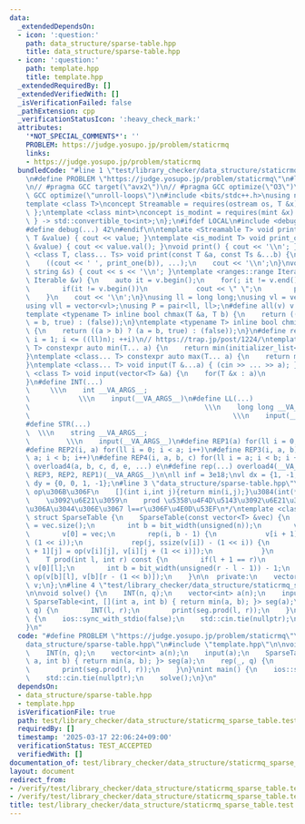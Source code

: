 ```yaml
---
data:
  _extendedDependsOn:
  - icon: ':question:'
    path: data_structure/sparse-table.hpp
    title: data_structure/sparse-table.hpp
  - icon: ':question:'
    path: template.hpp
    title: template.hpp
  _extendedRequiredBy: []
  _extendedVerifiedWith: []
  _isVerificationFailed: false
  _pathExtension: cpp
  _verificationStatusIcon: ':heavy_check_mark:'
  attributes:
    '*NOT_SPECIAL_COMMENTS*': ''
    PROBLEM: https://judge.yosupo.jp/problem/staticrmq
    links:
    - https://judge.yosupo.jp/problem/staticrmq
  bundledCode: "#line 1 \"test/library_checker/data_structure/staticrmq_sparse_table.test.cpp\"\
    \n#define PROBLEM \"https://judge.yosupo.jp/problem/staticrmq\"\n#line 2 \"template.hpp\"\
    \n// #pragma GCC target(\"avx2\")\n// #pragma GCC optimize(\"O3\")\n// #pragma\
    \ GCC optimize(\"unroll-loops\")\n#include <bits/stdc++.h>\nusing namespace std;\n\
    template <class T>\nconcept Streamable = requires(ostream os, T &x) { os << x;\
    \ };\ntemplate <class mint>\nconcept is_modint = requires(mint &x) {\n    { x.val()\
    \ } -> std::convertible_to<int>;\n};\n#ifdef LOCAL\n#include <debug.hpp>\n#else\n\
    #define debug(...) 42\n#endif\n\ntemplate <Streamable T> void print_one(const\
    \ T &value) { cout << value; }\ntemplate <is_modint T> void print_one(const T\
    \ &value) { cout << value.val(); }\nvoid print() { cout << '\\n'; }\ntemplate\
    \ <class T, class... Ts> void print(const T &a, const Ts &...b) {\n    print_one(a);\n\
    \    ((cout << ' ', print_one(b)), ...);\n    cout << '\\n';\n}\nvoid print(const\
    \ string &s) { cout << s << '\\n'; }\ntemplate <ranges::range Iterable> void print(const\
    \ Iterable &v) {\n    auto it = v.begin();\n    for(; it != v.end(); ++it) {\n\
    \        if(it != v.begin())\n            cout << \" \";\n        print_one(*it);\n\
    \    }\n    cout << '\\n';\n}\nusing ll = long long;\nusing vl = vector<ll>;\n\
    using vll = vector<vl>;\nusing P = pair<ll, ll>;\n#define all(v) v.begin(), v.end()\n\
    template <typename T> inline bool chmax(T &a, T b) {\n    return ((a < b) ? (a\
    \ = b, true) : (false));\n}\ntemplate <typename T> inline bool chmin(T &a, T b)\
    \ {\n    return ((a > b) ? (a = b, true) : (false));\n}\n#define rep1(i, n) for(ll\
    \ i = 1; i <= ((ll)n); ++i)\n// https://trap.jp/post/1224/\ntemplate <class...\
    \ T> constexpr auto min(T... a) {\n    return min(initializer_list<common_type_t<T...>>{a...});\n\
    }\ntemplate <class... T> constexpr auto max(T... a) {\n    return max(initializer_list<common_type_t<T...>>{a...});\n\
    }\ntemplate <class... T> void input(T &...a) { (cin >> ... >> a); }\ntemplate\
    \ <class T> void input(vector<T> &a) {\n    for(T &x : a)\n        cin >> x;\n\
    }\n#define INT(...)                                                          \
    \     \\\n    int __VA_ARGS__;                                               \
    \            \\\n    input(__VA_ARGS__)\n#define LL(...)                     \
    \                                           \\\n    long long __VA_ARGS__;   \
    \                                                  \\\n    input(__VA_ARGS__)\n\
    #define STR(...)                                                             \
    \  \\\n    string __VA_ARGS__;                                               \
    \         \\\n    input(__VA_ARGS__)\n#define REP1(a) for(ll i = 0; i < a; i++)\n\
    #define REP2(i, a) for(ll i = 0; i < a; i++)\n#define REP3(i, a, b) for(ll i =\
    \ a; i < b; i++)\n#define REP4(i, a, b, c) for(ll i = a; i < b; i += c)\n#define\
    \ overload4(a, b, c, d, e, ...) e\n#define rep(...) overload4(__VA_ARGS__, REP4,\
    \ REP3, REP2, REP1)(__VA_ARGS__)\n\nll inf = 3e18;\nvl dx = {1, -1, 0, 0};\nvl\
    \ dy = {0, 0, 1, -1};\n#line 3 \"data_structure/sparse-table.hpp\"\n/*\n    auto\
    \ op\u306B\u306F\n    [](int i,int j){return min(i,j);}\u3084(int(*)(int,int))min\n\
    \    \u3092\u6E21\u3059\n    prod \u5358\u4F4D\u5143\u3092\u6E21\u3057\u3066\u3044\
    \u306A\u3044\u306E\u3067 l==r\u306F\u4E0D\u53EF\n*/\ntemplate <class T, auto op>\
    \ struct SparseTable {\n    SparseTable(const vector<T> &vec) {\n        int n\
    \ = vec.size();\n        int b = bit_width(unsigned(n));\n        v.resize(b);\n\
    \        v[0] = vec;\n        rep(i, b - 1) {\n            v[i + 1].resize(n -\
    \ (1 << i));\n            rep(j, ssize(v[i]) - (1 << i)) {\n                v[i\
    \ + 1][j] = op(v[i][j], v[i][j + (1 << i)]);\n            }\n        }\n    }\n\
    \    T prod(int l, int r) const {\n        if(l + 1 == r)\n            return\
    \ v[0][l];\n        int b = bit_width(unsigned(r - l - 1)) - 1;\n        return\
    \ op(v[b][l], v[b][r - (1 << b)]);\n    }\n\n  private:\n    vector<vector<T>>\
    \ v;\n};\n#line 4 \"test/library_checker/data_structure/staticrmq_sparse_table.test.cpp\"\
    \n\nvoid solve() {\n    INT(n, q);\n    vector<int> a(n);\n    input(a);\n   \
    \ SparseTable<int, [](int a, int b) { return min(a, b); }> seg(a);\n    rep(_,\
    \ q) {\n        INT(l, r);\n        print(seg.prod(l, r));\n    }\n}\nint main()\
    \ {\n    ios::sync_with_stdio(false);\n    std::cin.tie(nullptr);\n    solve();\n\
    }\n"
  code: "#define PROBLEM \"https://judge.yosupo.jp/problem/staticrmq\"\n#include \"\
    data_structure/sparse-table.hpp\"\n#include \"template.hpp\"\n\nvoid solve() {\n\
    \    INT(n, q);\n    vector<int> a(n);\n    input(a);\n    SparseTable<int, [](int\
    \ a, int b) { return min(a, b); }> seg(a);\n    rep(_, q) {\n        INT(l, r);\n\
    \        print(seg.prod(l, r));\n    }\n}\nint main() {\n    ios::sync_with_stdio(false);\n\
    \    std::cin.tie(nullptr);\n    solve();\n}\n"
  dependsOn:
  - data_structure/sparse-table.hpp
  - template.hpp
  isVerificationFile: true
  path: test/library_checker/data_structure/staticrmq_sparse_table.test.cpp
  requiredBy: []
  timestamp: '2025-03-17 22:06:24+09:00'
  verificationStatus: TEST_ACCEPTED
  verifiedWith: []
documentation_of: test/library_checker/data_structure/staticrmq_sparse_table.test.cpp
layout: document
redirect_from:
- /verify/test/library_checker/data_structure/staticrmq_sparse_table.test.cpp
- /verify/test/library_checker/data_structure/staticrmq_sparse_table.test.cpp.html
title: test/library_checker/data_structure/staticrmq_sparse_table.test.cpp
---
```

